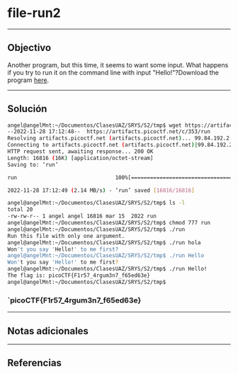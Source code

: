# file-run2

---
## Objectivo

Another program, but this time, it seems to want some input. What happens if you try to run it on the command line with input "Hello!"?Download the program [here](https://artifacts.picoctf.net/c/352/run).

---
## Solución

``` sh
angel@angelMnt:~/Documentos/ClasesUAZ/SRYS/S2/tmp$ wget https://artifacts.picoctf.net/c/353/run
--2022-11-28 17:12:48--  https://artifacts.picoctf.net/c/353/run
Resolving artifacts.picoctf.net (artifacts.picoctf.net)... 99.84.192.2, 99.84.192.11, 99.84.192.79, ...
Connecting to artifacts.picoctf.net (artifacts.picoctf.net)|99.84.192.2|:443... connected.
HTTP request sent, awaiting response... 200 OK
Length: 16816 (16K) [application/octet-stream]
Saving to: ‘run’

run                               100%[============================================================>]  16.42K  --.-KB/s    in 0.007s  

2022-11-28 17:12:49 (2.14 MB/s) - ‘run’ saved [16816/16816]

angel@angelMnt:~/Documentos/ClasesUAZ/SRYS/S2/tmp$ ls -l
total 20
-rw-rw-r-- 1 angel angel 16816 mar 15  2022 run
angel@angelMnt:~/Documentos/ClasesUAZ/SRYS/S2/tmp$ chmod 777 run 
angel@angelMnt:~/Documentos/ClasesUAZ/SRYS/S2/tmp$ ./run 
Run this file with only one argument.
angel@angelMnt:~/Documentos/ClasesUAZ/SRYS/S2/tmp$ ./run hola
Won't you say 'Hello!' to me first?
angel@angelMnt:~/Documentos/ClasesUAZ/SRYS/S2/tmp$ ./run Hello
Won't you say 'Hello!' to me first?
angel@angelMnt:~/Documentos/ClasesUAZ/SRYS/S2/tmp$ ./run Hello!
The flag is: picoCTF{F1r57_4rgum3n7_f65ed63e}
angel@angelMnt:~/Documentos/ClasesUAZ/SRYS/S2/tmp$ 


```

### `picoCTF{F1r57_4rgum3n7_f65ed63e}

---
## Notas adicionales


---
## Referencias

	